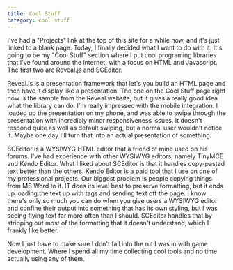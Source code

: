 ```yaml
---
title: Cool Stuff
category: cool stuff
---
```

I've had a "Projects" link at the top of this site for a while now, and it's just linked to a blank page. Today, I finally decided what I want to do with it. It's going to be my "Cool Stuff" section where I put cool programing libraries that I've found around the internet, with a focus on HTML and Javascript. The first two are Reveal.js and SCEditor.

Reveal.js is a presentation framework that let's you build an HTML page and then have it display like a presentation. The one on the Cool Stuff page right now is the sample from the Reveal website, but it gives a really good idea what the library can do. I'm really impressed with the mobile integration. I loaded up the presentation on my phone, and was able to swipe through the presentation with incredibly minor responsiveness issues. It doesn't respond quite as well as default swiping, but a normal user wouldn't notice it. Maybe one day I'll turn that into an actual presentation of something.

SCEditor is a WYSIWYG HTML editor that a friend of mine used on his forums. I've had experience with other WYSIWYG editors, namely TinyMCE and Kendo Editor. What I liked about SCEditor is that it handles copy-pasted text better than the others. Kendo Editor is a paid tool that I use on one of my professional projects. Our biggest problem is people copying things from MS Word to it. IT does its level best to preserve formatting, but it ends up loading the text up with <table> tags and sending text off the page. I know there's only so much you can do when you give users a WYSIWYG editor and confine their output into something that has its own styling, but I was seeing flying text far more often than I should. SCEditor handles that by stripping out most of the formatting that it doesn't understand, which I frankly like better.

Now I just have to make sure I don't fall into the rut I was in with game development. Where I spend all my time collecting cool tools and no time actually using any of them.